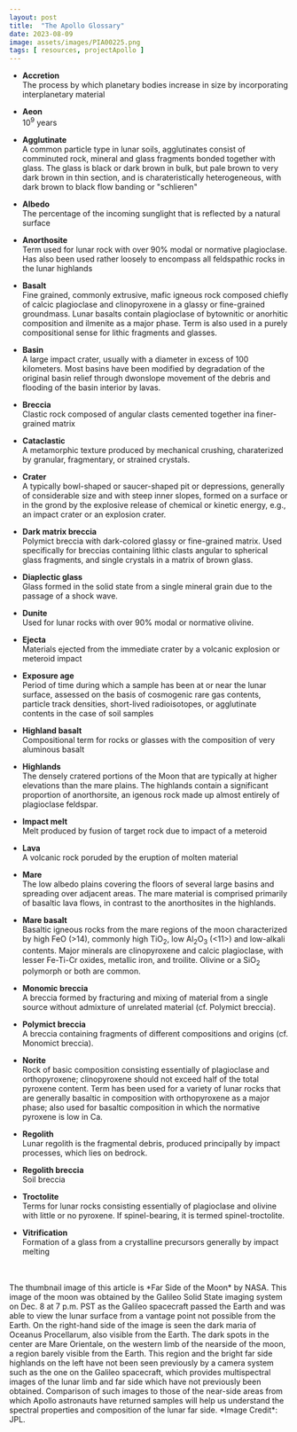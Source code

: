 ```yaml
---
layout: post
title:  "The Apollo Glossary"
date: 2023-08-09
image: assets/images/PIA00225.png
tags: [ resources, projectApollo ]
---
```


- **Accretion**   
The process by which planetary bodies increase in size by incorporating interplanetary material

- **Aeon**   
10<sup>9</sup> years

- **Agglutinate**   
A common particle type in lunar soils, agglutinates consist of comminuted rock, mineral and glass fragments bonded together with glass. The glass is black or dark brown in bulk, but pale brown to very dark brown in thin section, and is charateristically heterogeneous, with dark brown to black flow banding or "schlieren"

- **Albedo**   
The percentage of the incoming sunglight that is reflected by a natural surface

- **Anorthosite**   
Term used for lunar rock with over 90% modal or normative plagioclase. Has also been used rather loosely to encompass all feldspathic rocks in the lunar highlands

- **Basalt**   
Fine grained, commonly extrusive, mafic igneous rock composed chiefly of calcic plagioclase and clinopyroxene in a glassy or fine-grained groundmass. Lunar basalts contain plagioclase of bytownitic or anorhitic composition and ilmenite as a major phase. Term is also used in a purely compositional sense for lithic fragments and glasses.

- **Basin**  
A large impact crater, usually with a diameter in excess of 100 kilometers. Most basins have been modified by degradation of the original basin relief through dwonslope movement of the debris and flooding of the basin interior by lavas.

- **Breccia**   
Clastic rock composed of angular clasts cemented together ina  finer-grained matrix

- **Cataclastic**   
A metamorphic texture produced by mechanical crushing, charaterized by granular, fragmentary, or strained crystals.

- **Crater**  
A typically bowl-shaped or saucer-shaped pit or depressions, generally of considerable size and with steep inner slopes, formed on a surface or in the grond by the explosive release of chemical or kinetic energy, e.g., an impact crater or an explosion crater.

- **Dark matrix breccia**   
Polymict breccia with dark-colored glassy or fine-grained matrix. Used specifically for breccias containing lithic clasts angular to spherical glass fragments, and single crystals in a matrix of brown glass.

- **Diaplectic glass**   
Glass formed in the solid state from a single mineral grain due to the passage of a shock wave.

- **Dunite**   
Used for lunar rocks with over 90% modal or normative olivine.

- **Ejecta**   
Materials ejected from the immediate crater by a volcanic explosion or meteroid impact

- **Exposure age**   
Period of time during which a sample has been at or near the lunar surface, assessed on the basis of cosmogenic rare gas contents, particle track densities, short-lived radioisotopes, or agglutinate contents in the case of soil samples

- **Highland basalt**   
Compositional term for rocks or glasses with the composition of very aluminous basalt

- **Highlands**   
The densely cratered portions of the Moon that are typically at higher elevations than the mare plains. The highlands contain a significant proportion of anorthorsite, an igenous rock made up almost entirely of plagioclase feldspar.

- **Impact melt**   
Melt produced by fusion of target rock due to impact of a meteroid

- **Lava**   
A volcanic rock poruded by the eruption of molten material

- **Mare**   
The low albedo plains covering the floors of several large basins and spreading over adjacent areas. The mare material is comprised primarily of basaltic lava flows, in contrast to the anorthosites in the highlands.

- **Mare basalt**   
Basaltic igneous rocks from the mare regions of the moon characterized by high FeO (>14), commonly high TiO<sub>2</sub>, low Al<sub>2</sub>O<sub>3</sub> (<11>) and low-alkali contents. Major minerals are clinopyroxene and calcic plagioclase, with lesser Fe-Ti-Cr oxides, metallic iron, and troilite. Olivine or a SiO<sub>2</sub> polymorph or both are common.

- **Monomic breccia**   
A breccia formed by fracturing and mixing of material from a single source without admixture of unrelated material (cf. Polymict breccia).

- **Polymict breccia**   
A breccia containing fragments of different compositions and origins (cf. Monomict breccia).

- **Norite**   
Rock of basic composition consisting essentially of plagioclase and orthopyroxene; clinopyroxene should not exceed half of the total pyroxene content. Term has been used for a variety of lunar rocks that are generally basaltic in composition with orthopyroxene as a major phase; also used for basaltic composition in which the normative pyroxene is low in Ca.

- **Regolith**   
Lunar regolith is the fragmental debris, produced principally by impact processes, which lies on bedrock.

- **Regolith breccia**   
Soil breccia

- **Troctolite**   
Terms for lunar rocks consisting essentially of plagioclase and olivine with little or no pyroxene. If spinel-bearing, it is termed spinel-troctolite.

- **Vitrification**   
Formation of a glass from a crystalline precursors generally by impact melting





<br/>
<br/>
The thumbnail image of this article is *Far Side of the Moon* by NASA. This image of the moon was obtained by the Galileo Solid State imaging system on Dec. 8 at 7 p.m. PST as the Galileo spacecraft passed the Earth and was able to view the lunar surface from a vantage point not possible from the Earth. On the right-hand side of the image is seen the dark maria of Oceanus Procellarum, also visible from the Earth. The dark spots in the center are Mare Orientale, on the western limb of the nearside of the moon, a region barely visible from the Earth. This region and the bright far side highlands on the left have not been seen previously by a camera system such as the one on the Galileo spacecraft, which provides multispectral images of the lunar limb and far side which have not previously been obtained. Comparison of such images to those of the near-side areas from which Apollo astronauts have returned samples will help us understand the spectral properties and composition of the lunar far side. *Image Credit*: JPL. 